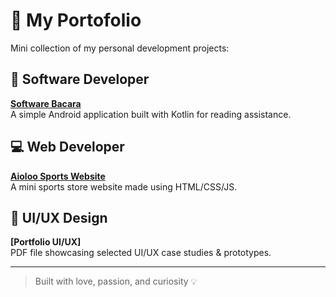 # 💼 My Portofolio

Mini collection of my personal development projects:

## 📱 Software Developer
**[Software Bacara](./Software/Bacara/)**  
A simple Android application built with Kotlin for reading assistance.

## 💻 Web Developer
**[Aioloo Sports Website](./Website/Aioloo-Sports/)**  
A mini sports store website made using HTML/CSS/JS.

## 🎨 UI/UX Design
**[Portfolio UI/UX]**  
PDF file showcasing selected UI/UX case studies & prototypes.

---

> Built with love, passion, and curiosity 💡
